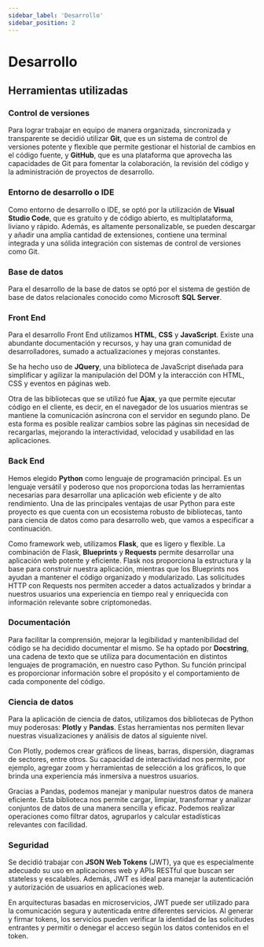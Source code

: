 ```yaml
---
sidebar_label: 'Desarrollo'
sidebar_position: 2
---
```


# Desarrollo

## Herramientas utilizadas

### Control de versiones

Para lograr trabajar en equipo de manera organizada, sincronizada y transparente se decidió utilizar **Git**, que es un sistema de control de versiones potente y flexible que permite gestionar el historial de cambios en el código fuente, y **GitHub**, que es una plataforma que aprovecha las capacidades de Git para fomentar la colaboración, la revisión del código y la administración de proyectos de desarrollo.

### Entorno de desarrollo o IDE

Como entorno de desarrollo o IDE, se optó por la utilización de **Visual Studio Code**, que es gratuito y de código abierto, es multiplataforma, liviano y rápido. Además, es altamente personalizable, se pueden descargar y añadir una amplia cantidad de extensiones, contiene una terminal integrada y una sólida integración con sistemas de control de versiones como Git. 

### Base de datos

Para el desarrollo de la base de datos se optó por el sistema de gestión de base de datos relacionales conocido como Microsoft **SQL Server**. 

### Front End

Para el desarrollo Front End utilizamos **HTML**, **CSS** y **JavaScript**. Existe una abundante documentación y recursos, y hay una gran comunidad de desarrolladores, sumado a actualizaciones y mejoras constantes. 

Se ha hecho uso de **JQuery**, una biblioteca de JavaScript diseñada para simplificar y agilizar la manipulación del DOM y la interacción con HTML, CSS y eventos en páginas web. 

Otra de las bibliotecas que se utilizó fue **Ajax**, ya que permite ejecutar código en el cliente, es decir, en el navegador de los usuarios mientras se mantiene la comunicación asíncrona con el servidor en segundo plano. De esta forma es posible realizar cambios sobre las páginas sin necesidad de recargarlas, mejorando la interactividad, velocidad y usabilidad en las aplicaciones.

### Back End

Hemos elegido **Python** como lenguaje de programación principal. Es un lenguaje versátil y poderoso que nos proporciona todas las herramientas necesarias para desarrollar una aplicación web eficiente y de alto rendimiento. Una de las principales ventajas de usar Python para este proyecto es que cuenta con un ecosistema robusto de bibliotecas, tanto para ciencia de datos como para desarrollo web, que vamos a especificar a continuación.

Como framework web, utilizamos **Flask**, que es ligero y flexible. La combinación de Flask, **Blueprints** y **Requests** permite desarrollar una aplicación web potente y eficiente. Flask nos proporciona la estructura y la base para construir nuestra aplicación, mientras que los Blueprints nos ayudan a mantener el código organizado y modularizado. Las solicitudes HTTP con Requests nos permiten acceder a datos actualizados y brindar a nuestros usuarios una experiencia en tiempo real y enriquecida con información relevante sobre criptomonedas.

### Documentación

Para facilitar la comprensión, mejorar la legibilidad y mantenibilidad del código se ha decidido documentar el mismo. Se ha optado por **Docstring**, una cadena de texto que se utiliza para documentación en distintos lenguajes de programación, en nuestro caso Python. Su función principal es proporcionar información sobre el propósito y el comportamiento de cada componente del código.

### Ciencia de datos

Para la aplicación de ciencia de datos, utilizamos dos bibliotecas de Python muy poderosas: **Plotly** y **Pandas**. Estas herramientas nos permiten llevar nuestras visualizaciones y análisis de datos al siguiente nivel. 

Con Plotly, podemos crear gráficos de líneas, barras, dispersión, diagramas de sectores, entre otros. Su capacidad de interactividad nos permite, por ejemplo, agregar zoom y herramientas de selección a los gráficos, lo que brinda una experiencia más inmersiva a nuestros usuarios. 

Gracias a Pandas, podemos manejar y manipular nuestros datos de manera eficiente. Esta biblioteca nos permite cargar, limpiar, transformar y analizar conjuntos de datos de una manera sencilla y eficaz. Podemos realizar operaciones como filtrar datos, agruparlos y calcular estadísticas relevantes con facilidad.


### Seguridad

Se decidió trabajar con **JSON Web Tokens** (JWT), ya que es especialmente adecuado su uso en aplicaciones web y APIs RESTful que buscan ser stateless y escalables. Además, JWT es ideal para manejar la autenticación y autorización de usuarios en aplicaciones web. 

En arquitecturas basadas en microservicios, JWT puede ser utilizado para la comunicación segura y autenticada entre diferentes servicios. Al generar y firmar tokens, los servicios pueden verificar la identidad de las solicitudes entrantes y permitir o denegar el acceso según los datos contenidos en el token.

